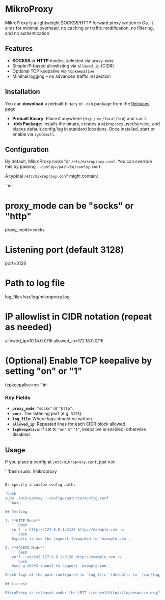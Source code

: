 # MikroProxy

MikroProxy is a lightweight SOCKS5/HTTP forward proxy written in Go. It aims for minimal overhead, no caching or traffic modification, no filtering, and no authentication.

## Features

- **SOCKS5** or **HTTP** modes, selected via `proxy_mode`
- Simple IP-based allowlisting via `allowed_ip` (CIDR)
- Optional TCP keepalive via `tcpkeepalive`
- Minimal logging – no advanced traffic inspection

## Installation

You can **download** a prebuilt binary or `.deb` package from the [Releases page](https://github.com/yourusername/mikroproxy/releases).

- **Prebuilt Binary**: Place it anywhere (e.g. `/usr/local/bin`) and run it.
- **.deb Package**: Installs the binary, creates a `mikroproxy` user/service, and places default config/log in standard locations. Once installed, start or enable via `systemctl`.

## Configuration

By default, MikroProxy looks for `/etc/mikroproxy.conf`. You can override this by passing `--config=/path/to/config.conf`.

A typical `/etc/mikroproxy.conf` might contain:

``ini
# proxy_mode can be "socks" or "http"
proxy_mode=socks

# Listening port (default 3128)
port=3128

# Path to log file
log_file=/var/log/mikroproxy.log

# IP allowlist in CIDR notation (repeat as needed)
allowed_ip=10.14.0.0/16
allowed_ip=172.18.0.0/16

# (Optional) Enable TCP keepalive by setting "on" or "1"
tcpkeepalive=on
``ini

### Key Fields

- **`proxy_mode`**: `"socks"` or `"http"`.  
- **`port`**: The listening port (e.g. `3128`).  
- **`log_file`**: Where logs should be written.  
- **`allowed_ip`**: Repeated lines for each CIDR block allowed.  
- **`tcpkeepalive`**: If set to `"on"` or `"1"`, keepalive is enabled; otherwise disabled.

## Usage

If you place a config at `/etc/mikroproxy.conf`, just run:

'''bash
sudo ./mikroproxy
```bash

Or specify a custom config path:

'bash
sudo ./mikroproxy --config=/path/to/config.conf
```bash

## Testing

1. **HTTP Mode**  
   ```bash
   curl -x http://127.0.0.1:3128 http://example.com -v
   ```bash  
   Expects to see the request forwarded to `example.com`.

2. **SOCKS5 Mode**  
   ```bash
   curl --socks5 127.0.0.1:3128 http://example.com -v
   ```bash  
   Uses a SOCKS tunnel to request `example.com`.

Check logs at the path configured in `log_file` (defaults to `/var/log/mikroproxy.log`) for connection info.

## License

MikroProxy is released under the [MIT License](https://opensource.org/licenses/MIT). See [LICENSE](LICENSE) for details.
